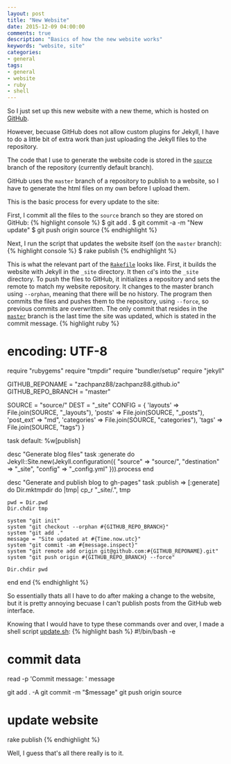 ```yaml
---
layout: post
title: "New Website"
date: 2015-12-09 04:00:00
comments: true
description: "Basics of how the new website works"
keywords: "website, site"
categories:
- general
tags:
- general
- website
- ruby
- shell
---
```


So I just set up this new website with a new theme, which is hosted on [GitHub](https://github.com/zachpanz88/zachpanz88.github.io).

However, becuase GitHub does not allow custom plugins for Jekyll, I have to do a little bit of extra work than just uploading the Jekyll files to the repository. 

The code that I use to generate the website code is stored in the [`source`](https://github.com/zachpanz88/zachpanz88.github.io/tree/source) branch of the repository (currently default branch). 

GitHub uses the `master` branch of a repository to publish to a website, so I have to generate the html files on my own before I upload them. 

This is the basic process for every update to the site:

First, I commit all the files to the `source` branch so they are stored on GitHub:
{% highlight console %}
$ git add .
$ git commit -a -m "New update"
$ git push origin source
{% endhighlight %}

Next, I run the script that updates the website itself (on the `master` branch):
{% highlight console %}
$ rake publish
{% endhighlight %}

This is what the relevant part of the [`Rakefile`](https://github.com/zachpanz88/zachpanz88.github.io/blob/source/Rakefile) looks like. 
First, it builds the website with Jekyll in the `_site` directory. It then `cd`'s into the `_site` directory. 
To push the files to GitHub, it initializes a repository and sets the remote to match my website repository. 
It changes to the master branch using `--orphan`, meaning that there will be no history.
The program then commits the files and pushes them to the repository, using `--force`, so previous commits are overwritten. 
The only commit that resides in the [`master`](https://github.com/zachpanz88/zachpanz88.github.io/tree/master) branch is the last time the site was updated, which is stated in the commit message.
{% highlight ruby %}
# encoding: UTF-8
require "rubygems"
require "tmpdir"
require "bundler/setup"
require "jekyll"

GITHUB_REPONAME = "zachpanz88/zachpanz88.github.io"
GITHUB_REPO_BRANCH = "master"

SOURCE = "source/"
DEST   = "_site"
CONFIG = {
  'layouts' => File.join(SOURCE, "_layouts"),
  'posts' => File.join(SOURCE, "_posts"),
  'post_ext' => "md",
  'categories' => File.join(SOURCE, "categories"),
  'tags' => File.join(SOURCE, "tags")
}

task default: %w[publish]

desc "Generate blog files"
task :generate do
  Jekyll::Site.new(Jekyll.configuration({
    "source"      => "source/",
    "destination" => "_site",
    "config"      => "_config.yml"
  })).process
end

desc "Generate and publish blog to gh-pages"
task :publish => [:generate] do
  Dir.mktmpdir do |tmp|
    cp_r "_site/.", tmp

    pwd = Dir.pwd
    Dir.chdir tmp

    system "git init"
    system "git checkout --orphan #{GITHUB_REPO_BRANCH}"
    system "git add ."
    message = "Site updated at #{Time.now.utc}"
    system "git commit -am #{message.inspect}"
    system "git remote add origin git@github.com:#{GITHUB_REPONAME}.git"
    system "git push origin #{GITHUB_REPO_BRANCH} --force"

    Dir.chdir pwd
  end
end
{% endhighlight %}

So essentially thats all I have to do after making a change to the website, but it is pretty annoying becuase I can't publish posts from the GitHub web interface.

Knowing that I would have to type these commands over and over, I made a shell script [update.sh](https://github.com/zachpanz88/zachpanz88.github.io/blob/source/update.sh):
{% highlight bash %}
#!/bin/bash -e

# commit data
read -p 'Commit message: ' message

git add . -A
git commit -m "$message"
git push origin source

# update website
rake publish
{% endhighlight %}

Well, I guess that's all there really is to it.
